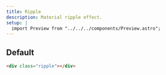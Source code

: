 ```yaml
---
title: Ripple
description: Material ripple effect.
setup: |
  import Preview from "../../../components/Preview.astro";
---
```


## Default

<!-- <Preview>
     <div class="outline shape-small" style="width: 100%; height: 100px">
        <div class="ripple" style="width: 100%; height: 100%"></div>
     </div>
</Preview> -->

```html
<div class="ripple"></div>
```
